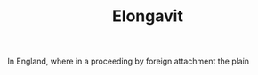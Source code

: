 ---
title: Elongavit
letter: E
permalink: "/definitions/bld-elongavit.html"
body: In England, where in a proceeding by foreign attachment the plain
published_at: '2018-07-07'
source: Black's Law Dictionary 2nd Ed (1910)
layout: post
---